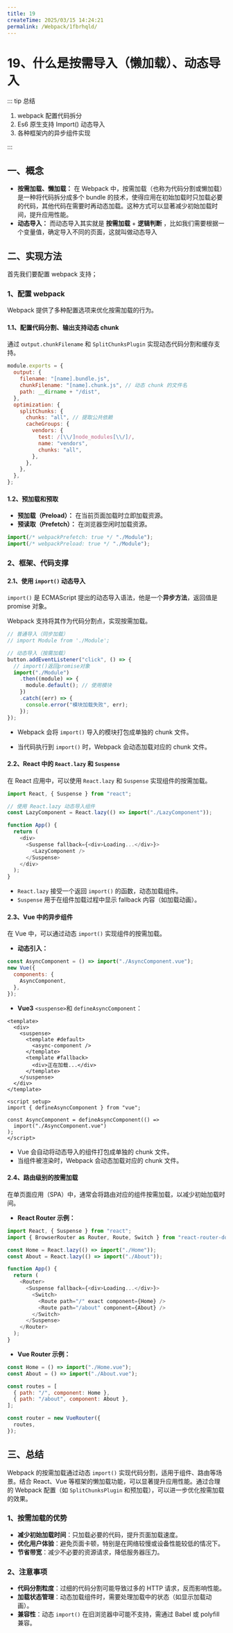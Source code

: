 ```yaml
---
title: 19
createTime: 2025/03/15 14:24:21
permalink: /Webpack/1fbrhqld/
---
```

# 19、什么是按需导入（懒加载）、动态导入

::: tip 总结

1. webpack 配置代码拆分
2. Es6 原生支持 Import() 动态导入
3. 各种框架内的异步组件实现

:::

## 一、概念

- **按需加载、懒加载：** 在 Webpack 中，按需加载（也称为代码分割或懒加载）是一种将代码拆分成多个 bundle 的技术，使得应用在初始加载时只加载必要的代码，其他代码在需要时再动态加载。这种方式可以显著减少初始加载时间，提升应用性能。
- **动态导入：** 而动态导入其实就是 **按需加载** + **逻辑判断** ，比如我们需要根据一个变量值，确定导入不同的页面，这就叫做动态导入

## 二、实现方法

首先我们要配置 webpack 支持；

### 1、配置 webpack

Webpack 提供了多种配置选项来优化按需加载的行为。

#### 1.1、配置代码分割、输出支持动态 chunk

通过 `output.chunkFilename` 和 `SplitChunksPlugin` 实现动态代码分割和缓存支持。

```javascript
module.exports = {
  output: {
    filename: "[name].bundle.js",
    chunkFilename: "[name].chunk.js", // 动态 chunk 的文件名
    path: __dirname + "/dist",
  },
  optimization: {
    splitChunks: {
      chunks: "all", // 提取公共依赖
      cacheGroups: {
        vendors: {
          test: /[\\/]node_modules[\\/]/,
          name: "vendors",
          chunks: "all",
        },
      },
    },
  },
};
```

#### 1.2、预加载和预取

- **预加载（Preload）：** 在当前页面加载时立即加载资源。
- **预读取（Prefetch）：** 在浏览器空闲时加载资源。

```javascript
import(/* webpackPrefetch: true */ "./Module");
import(/* webpackPreload: true */ "./Module");
```

### 2、框架、代码支撑

#### 2.1、使用 `import()` 动态导入

`import()` 是 ECMAScript 提出的动态导入语法，他是一个**异步方法**，返回值是 promise 对象。

Webpack 支持将其作为代码分割点，实现按需加载。

```javascript
// 普通导入（同步加载）
// import Module from './Module';

// 动态导入（按需加载）
button.addEventListener("click", () => {
  // import()返回promise对象
  import("./Module")
    .then((module) => {
      module.default(); // 使用模块
    })
    .catch((err) => {
      console.error("模块加载失败", err);
    });
});
```

- Webpack 会将 `import()` 导入的模块打包成单独的 chunk 文件。

- 当代码执行到 `import()` 时，Webpack 会动态加载对应的 chunk 文件。

#### 2.2、React 中的 `React.lazy` 和 `Suspense`

在 React 应用中，可以使用 `React.lazy` 和 `Suspense` 实现组件的按需加载。

```javascript
import React, { Suspense } from "react";

// 使用 React.lazy 动态导入组件
const LazyComponent = React.lazy(() => import("./LazyComponent"));

function App() {
  return (
    <div>
      <Suspense fallback={<div>Loading...</div>}>
        <LazyComponent />
      </Suspense>
    </div>
  );
}
```

- `React.lazy` 接受一个返回 `import()` 的函数，动态加载组件。
- `Suspense` 用于在组件加载过程中显示 fallback 内容（如加载动画）。

#### 2.3、Vue 中的异步组件

在 Vue 中，可以通过动态 `import()` 实现组件的按需加载。

- **动态引入：**

```javascript
const AsyncComponent = () => import("./AsyncComponent.vue");
new Vue({
  components: {
    AsyncComponent,
  },
});
```

- **Vue3** `<suspense>`和 `defineAsyncComponent`：

```vue
<template>
  <div>
    <suspense>
      <template #default>
        <async-component />
      </template>
      <template #fallback>
        <div>正在加载...</div>
      </template>
    </suspense>
  </div>
</template>

<script setup>
import { defineAsyncComponent } from "vue";

const AsyncComponent = defineAsyncComponent(() =>
  import("./AsyncComponent.vue")
);
</script>
```

- Vue 会自动将动态导入的组件打包成单独的 chunk 文件。
- 当组件被渲染时，Webpack 会动态加载对应的 chunk 文件。

#### 2.4、路由级别的按需加载

在单页面应用（SPA）中，通常会将路由对应的组件按需加载，以减少初始加载时间。

- **React Router 示例：**

```javascript
import React, { Suspense } from "react";
import { BrowserRouter as Router, Route, Switch } from "react-router-dom";

const Home = React.lazy(() => import("./Home"));
const About = React.lazy(() => import("./About"));

function App() {
  return (
    <Router>
      <Suspense fallback={<div>Loading...</div>}>
        <Switch>
          <Route path="/" exact component={Home} />
          <Route path="/about" component={About} />
        </Switch>
      </Suspense>
    </Router>
  );
}
```

- **Vue Router 示例：**

```javascript
const Home = () => import("./Home.vue");
const About = () => import("./About.vue");

const routes = [
  { path: "/", component: Home },
  { path: "/about", component: About },
];

const router = new VueRouter({
  routes,
});
```

## 三、总结

Webpack 的按需加载通过动态 `import()` 实现代码分割，适用于组件、路由等场景。结合 React、Vue 等框架的懒加载功能，可以显著提升应用性能。通过合理的 Webpack 配置（如 `SplitChunksPlugin` 和预加载），可以进一步优化按需加载的效果。

### 1、按需加载的优势

- **减少初始加载时间**：只加载必要的代码，提升页面加载速度。
- **优化用户体验**：避免页面卡顿，特别是在网络较慢或设备性能较低的情况下。
- **节省带宽**：减少不必要的资源请求，降低服务器压力。

### 2、注意事项

- **代码分割粒度**：过细的代码分割可能导致过多的 HTTP 请求，反而影响性能。
- **加载状态管理**：动态加载组件时，需要处理加载中的状态（如显示加载动画）。
- **兼容性**：动态 `import()` 在旧浏览器中可能不支持，需通过 Babel 或 polyfill 兼容。
